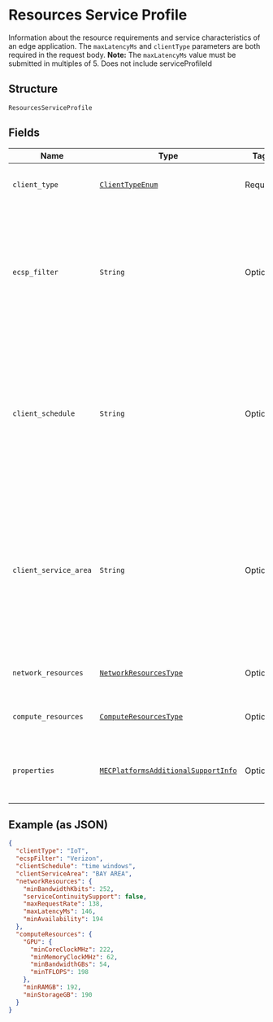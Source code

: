
# Resources Service Profile

Information about the resource requirements and service characteristics of an edge application. The `maxLatencyMs` and `clientType` parameters are both required in the request body. **Note:** The `maxLatencyMs` value must be submitted in multiples of 5. Does not include serviceProfileId

## Structure

`ResourcesServiceProfile`

## Fields

| Name | Type | Tags | Description |
|  --- | --- | --- | --- |
| `client_type` | [`ClientTypeEnum`](../../doc/models/client-type-enum.md) | Required | The category of application client. |
| `ecsp_filter` | `String` | Optional | Identity of the preferred Edge Computing Service Provider.<br>**Constraints**: *Maximum Length*: `32`, *Pattern*: `^[A-Za-z0-9]{3,32}$` |
| `client_schedule` | `String` | Optional | The expected operation schedule of the application client (e.g. time windows).<br>**Constraints**: *Maximum Length*: `32`, *Pattern*: `^[A-Za-z0-9 ]{3,32}$` |
| `client_service_area` | `String` | Optional | The expected location(s) (e.g. route) of the hosting UE during the Client's operation schedule.<br>**Constraints**: *Maximum Length*: `32`, *Pattern*: `^[A-Za-z0-9 ]{3,32}$` |
| `network_resources` | [`NetworkResourcesType`](../../doc/models/network-resources-type.md) | Optional | Network resources of a service profile. |
| `compute_resources` | [`ComputeResourcesType`](../../doc/models/compute-resources-type.md) | Optional | Compute resources of a service profile. |
| `properties` | [`MECPlatformsAdditionalSupportInfo`](../../doc/models/mec-platforms-additional-support-info.md) | Optional | Additional service support information for the MEC platform. |

## Example (as JSON)

```json
{
  "clientType": "IoT",
  "ecspFilter": "Verizon",
  "clientSchedule": "time windows",
  "clientServiceArea": "BAY AREA",
  "networkResources": {
    "minBandwidthKbits": 252,
    "serviceContinuitySupport": false,
    "maxRequestRate": 138,
    "maxLatencyMs": 146,
    "minAvailability": 194
  },
  "computeResources": {
    "GPU": {
      "minCoreClockMHz": 222,
      "minMemoryClockMHz": 62,
      "minBandwidthGBs": 54,
      "minTFLOPS": 198
    },
    "minRAMGB": 192,
    "minStorageGB": 190
  }
}
```

